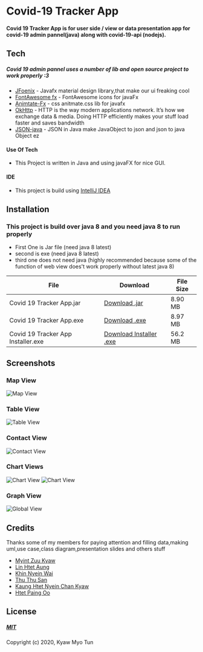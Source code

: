 # Covid-19 Tracker App
#### Covid 19 Tracker App is for user side / view  or data presentation app for covid-19 admin pannel(java) along with covid-19-api (nodejs).


## Tech

##### Covid 19 admin pannel uses a number of lib and open source project to work properly :3

- [JFoenix](http://www.jfoenix.com/) - Javafx material design library,that make our ui freaking cool
- [FontAwesome fx](https://github.com/Jerady/fontawesomefx-glyphsbrowser) - FontAwesome icons for javaFx
- [Animtate-Fx](https://github.com/Typhon0/AnimateFX) - css anitmate.css lib for javafx
- [OkHttp](https://square.github.io/okhttp/) - HTTP is the way modern applications network. It’s how we exchange data & media. Doing HTTP efficiently makes your stuff load faster and saves bandwidth
- [JSON-java](https://github.com/stleary/JSON-java) - JSON in Java make JavaObject to json and json to java Object ez

#### Use Of Tech

- This Project is written in Java and using javaFX for nice GUI.





#### IDE
- This project is build using [IntelliJ IDEA](https://www.jetbrains.com/idea/)

## Installation
### This project is build over java 8 and you need java 8 to run properly
- First One is Jar file (need java 8 latest)
- second is exe (need java 8 latest)
- third one does not need java (highly recommended because some of the function of web view does't work properly without latest java 8)

| File | Download | File Size
| ------ | ------ | ------ |
| Covid 19 Tracker App.jar | [Download .jar](https://drive.google.com/file/d/1EWY4ZvNxOTDQXSE49ew8mzYQBDCEmfy9/view?usp=sharing) | 8.90 MB
|  Covid 19 Tracker App.exe | [Download .exe](https://drive.google.com/file/d/1ys864UNOrHkTDPeNbMf5t5ZWbsNyQ7fr/view?usp=sharing) | 8.97 MB
| Covid 19 Tracker App Installer.exe | [Download Installer .exe](https://drive.google.com/file/d/12ByuqVhO2875N0bTE_847eW0IPuBeMGS/view?usp=sharing)  | 56.2 MB


## Screenshots

###  Map View

![Map View](https://github.com/mohamadealiyes/covid19userjava/blob/master/Images/globalMap.png)
###  Table View

![Table View](https://github.com/mohamadealiyes/covid19userjava/blob/master/Images/GlobalTable.png)

### Contact View

![Contact View](https://github.com/mohamadealiyes/covid19userjava/blob/master/Images/Contact.png)

### Chart Views

![Chart View](https://github.com/mohamadealiyes/covid19userjava/blob/master/Images/Chart.png)
![Chart View](https://github.com/mohamadealiyes/covid19userjava/blob/master/Images/ChartAnother.png)

### Graph View

![Global View](https://github.com/mohamadealiyes/covid19userjava/blob/master/Images/Graph.png)



## Credits

Thanks some of my members for paying attention and filling data,making uml,use case,class diagram,presentation slides and others stuff

- [Myint Zuu Kyaw](https://www.facebook.com/goddness.goddness.988926)
- [Lin Htet Aung](https://www.facebook.com/linnhtet.aung.39750121)
- [Khin Nyein Wai](https://www.facebook.com/going.die.9)
- [Thu Thu San](https://www.facebook.com/thuthu.san.90410)
- [Kaung Htet Nyein Chan Kyaw](https://www.facebook.com/kaunghtatnyeinchan)
- [Htet Paing Oo](https://www.facebook.com/profile.php?id=100027680062293)

## License
##### [MIT](https://choosealicense.com/licenses/mit/)
Copyright (c) 2020, Kyaw Myo Tun
